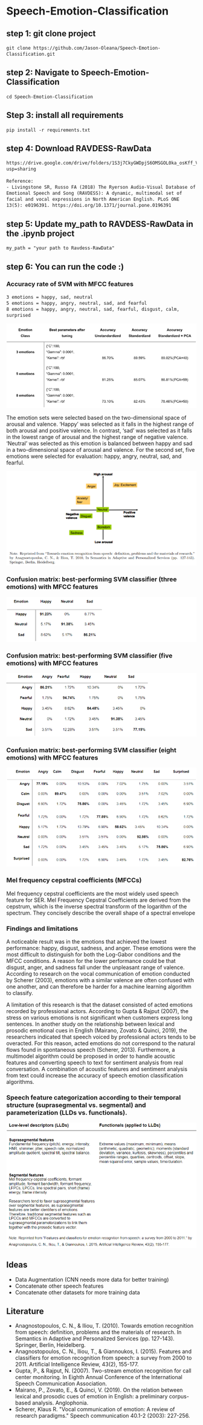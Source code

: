 # Speech-Emotion-Classification


## step 1: git clone project
```
git clone https://github.com/Jason-Oleana/Speech-Emotion-Classification.git
```

## step 2: Navigate to Speech-Emotion-Classification
```
cd Speech-Emotion-Classification
```

## Step 3: install all requirements

```
pip install -r requirements.txt
```

## step 4: Download RAVDESS-RawData
```
https://drive.google.com/drive/folders/1S3j7CkyGWDpjS6OMSGOL0ka_osKff_Vg?usp=sharing

Reference:
- Livingstone SR, Russo FA (2018) The Ryerson Audio-Visual Database of Emotional Speech and Song (RAVDESS): A dynamic, multimodal set of facial and vocal expressions in North American English. PLoS ONE 13(5): e0196391. https://doi.org/10.1371/journal.pone.0196391
```

## step 5: Update my_path to RAVDESS-RawData in the .ipynb project
```
my_path = "your path to Ravdess-RawData"
```

## step 6: You can run the code :)

### Accuracy rate of SVM with MFCC features

```
3 emotions = happy, sad, neutral
5 emotions = happy, angry, neutral, sad, and fearful
8 emotions = happy, angry, neutral, sad, fearful, disgust, calm, surprised
```

![](images/SVM_results.PNG)

The emotion sets were selected based on the two-dimensional space of arousal and valence. 
‘Happy’ was selected as it falls in the highest range of both arousal and positive valence. 
In contrast, ‘sad’ was selected as it falls in the lowest range of arousal and the highest range of negative valence. 
‘Neutral’ was selected as this emotion is balanced between happy and sad in a two-dimensional space
of arousal and valence. For the second set, five emotions were selected for
evaluation: happy, angry, neutral, sad, and fearful.

![](images/valence_arousal.PNG)

### Confusion matrix: best-performing SVM classifier (three emotions) with MFCC features

![](images/3-emotions-conf.PNG)

### Confusion matrix: best-performing SVM classifier (five emotions) with MFCC features

![](images/5-emotions-conf.PNG)

### Confusion matrix: best-performing SVM classifier (eight emotions) with MFCC features

![](images/8-emotions-conf.PNG) 

### Mel frequency cepstral coefficients (MFCCs)
Mel frequency cepstral coefficients are the most widely used speech feature for SER. 
Mel Frequency Cepstral Coefficients are derived from the cepstrum, which is the inverse spectral transform of the logarithm of the spectrum. 
They concisely describe the overall shape of a spectral envelope

### Findings and limitations
A noticeable result was in the emotions that achieved the lowest performance: happy, disgust, sadness, and anger. 
These emotions were the most difficult to distinguish for both the Log-Gabor conditions and the MFCC conditions. 
A reason for the lower performance could be that disgust, anger, and sadness fall under the unpleasant range of valence. 
According to research on the vocal communication of emotion conducted by Scherer (2003), emotions with a similar valence are often confused with one another, and can therefore be harder for a machine learning algorithm to classify.

A limitation of this research is that the dataset consisted of acted emotions recorded by
professional actors. According to Gupta & Rajput (2007), the stress on various emotions is
not significant when customers express long sentences. In another study on the relationship
between lexical and prosodic emotional cues in English (Mairano, Zovato & Quinci, 2019),
the researchers indicated that speech voiced by professional actors tends to be overacted.
For this reason, acted emotions do not correspond to the natural flows found in spontaneous
speech (Scherer, 2013). Furthermore, a multimodel algorithm could be proposed in order
to handle acoustic features and converting speech to text for sentiment analysis from real
conversation. A combination of acoustic features and sentiment analysis from text could increase the
accuracy of speech emotion classification algorithms.

### Speech feature categorization according to their temporal structure (suprasegmental vs. segmental) and parameterization (LLDs vs. functionals).


![](images/speech-features.PNG)


## Ideas 

- Data Augmentation (CNN needs more data for better training)
- Concatenate other speech features
- Concatenate other datasets for more training data

## Literature

- Anagnostopoulos, C. N., & Iliou, T. (2010). Towards emotion recognition from speech: definition, problems and the materials of research. In Semantics in Adaptive and Personalized Services (pp. 127-143). Springer, Berlin, Heidelberg.
- Anagnostopoulos, C. N., Iliou, T., & Giannoukos, I. (2015). Features and classifiers for emotion recognition from speech: a survey from 2000 to 2011. Artificial Intelligence Review, 43(2), 155-177.
- Gupta, P., & Rajput, N. (2007). Two-stream emotion recognition for call center monitoring. In Eighth Annual Conference of the International Speech Communication Association. 
- Mairano, P., Zovato, E., & Quinci, V. (2019). On the relation between lexical and prosodic cues of emotion in English: a preliminary corpus-based analysis. Anglophonia.
- Scherer, Klaus R. "Vocal communication of emotion: A review of research paradigms." Speech communication 40.1-2 (2003): 227-256.
